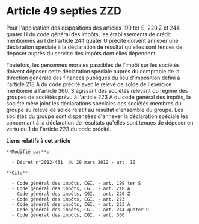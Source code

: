 # Article 49 septies ZZD

Pour l'application des dispositions des articles 199 ter S, 220 Z et 244 quater U du code général des impôts, les
établissements de crédit mentionnés au I de l'article 244 quater U précité doivent annexer une déclaration spéciale à la
déclaration de résultat qu'elles sont tenues de déposer auprès du service des impôts dont elles dépendent. 

Toutefois, les personnes morales passibles de l'impôt sur les sociétés doivent déposer cette déclaration spéciale auprès du
comptable de la direction générale des finances publiques du lieu d'imposition défini à l'article 218 A du code précité avec
le relevé de solde de l'exercice mentionné à l'article 360. S'agissant des sociétés relevant du régime des groupes de
sociétés prévu à l'article 223 A du code général des impôts, la société mère joint les déclarations spéciales des sociétés
membres du groupe au relevé de solde relatif au résultat d'ensemble du groupe. Les sociétés du groupe sont dispensées
d'annexer la déclaration spéciale les concernant à la déclaration de résultats qu'elles sont tenues de déposer en vertu du 1
de l'article 223 du code précité.

**Liens relatifs à cet article**

	**Modifié par**:

	  - Décret n°2012-431  du 29 mars 2012 - art. 10

	**Cite**:

	  - Code général des impôts, CGI. - art. 199 ter S
	  - Code général des impôts, CGI. - art. 218 A
	  - Code général des impôts, CGI. - art. 220 Z
	  - Code général des impôts, CGI. - art. 223
	  - Code général des impôts, CGI. - art. 223 A
	  - Code général des impôts, CGI. - art. 244 quater U
	  - Code général des impôts, CGI. - art. 360
